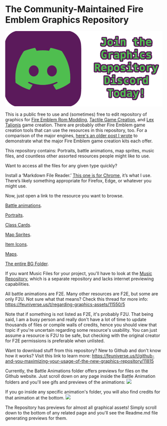 # The Community-Maintained Fire Emblem Graphics Repository

<p align="center">
  <a href="https://discord.gg/C7VNGnyTPA">
    <img src="repo-tools/Discord.png" alt="Join the Fire Emblem Resource Repository Discord today!">
  </a>
</p>

This is a public free to use and (sometimes) free to edit repository of graphics for [Fire Emblem Rom Modding](https://feuniverse.us/t/fe-builder-gba-if-you-have-any-questions-attach-report7z/2845), [Tactile Game Creation](https://feuniverse.us/t/tactile-srpg-game-engine-and-fexna/10614), and [Lex Talionis](https://lt-maker.readthedocs.io/) game creation. There are probably other Fire Emblem game creation tools that can use the resources in this repository, too. For a comparison of the major engines, [here's an older post I wrote](https://feuniverse.us/t/romhacking-lex-talionis-tactile-and-srpg-studio-an-engine-comparison-post-which-game-creation-engine-will-best-suit-your-needs/17559) to demonstrate what the major Fire Emblem game creation kits each offer.

This repository contains: Portraits, battle animations, map sprites, music files, and countless other assorted resources people might like to use.

Want to access all the files for any given type quickly?

Install a ‘Markdown File Reader.’ [This one is for Chrome](https://chrome.google.com/webstore/detail/markdown-preview-plus/febilkbfcbhebfnokafefeacimjdckgl?hl=en-US), it’s what I use. There’s likely something appropriate for Firefox, Edge, or whatever you might use.

Now, just open a link to the resource you want to browse.

[Battle animations](https://raw.githubusercontent.com/Klokinator/FE-Repo/main/Battle%20Animations/README.md).

[Portraits](https://raw.githubusercontent.com/Klokinator/FE-Repo/main/Portrait%20Repository/README.md).

[Class Cards](https://raw.githubusercontent.com/Klokinator/FE-Repo/main/Class%20Cards/README.md).

[Map Sprites](https://raw.githubusercontent.com/Klokinator/FE-Repo/main/Map%20Sprites/README.md).

[Item Icons](https://raw.githubusercontent.com/Klokinator/FE-Repo/main/Item%20Icons/README.md).

[Maps](https://raw.githubusercontent.com/Klokinator/FE-Repo/main/Maps/README.md).

[The entire BG Folder](https://raw.githubusercontent.com/Klokinator/FE-Repo/main/BGs%2C%20Interface%20Elements/README.md).

If you want Music Files for your project, you'll have to look at the [Music Repository](https://github.com/Klokinator/FE-Repo-Music), which is a separate repository and lacks internet previewing capabilities.

All battle animations are F2E. Many other resources are F2E, but some are only F2U. Not sure what that means? Check this thread for more info: 
https://feuniverse.us/t/regarding-graphics-assets/11550/5

Note that if something is not listed as F2E, it's probably F2U. That being said, I am a busy person and really don't have a lot of time to update thousands of files or compile walls of credits, hence you should view that topic if you're uncertain regarding some resource's usability. You can just assume a resource is F2U to be safe, but checking with the original creator for F2E permissions is preferable when unlisted.

Want to download stuff from this repository? New to Github and don't know how it works? Visit this link to learn more:
https://feuniverse.us/t/github-and-you-maximizing-your-usage-of-the-new-graphics-repository/11815

Currently, the Battle Animations folder offers previews for files on the Github website. Just scroll down on any page inside the Battle Animation folders and you'll see gifs and previews of the animations:
<img src="https://i.imgur.com/vVqCSxl.png" />

If you go inside any specific animation's folder, you will also find credits for that animation at the bottom.
<img src="https://i.imgur.com/zz2REMe.png" />

The Repository has previews for almost all graphical assets! Simply scroll down to the bottom of any related page and you'll see the Readme.md file generating previews for them.